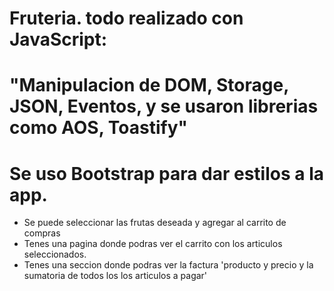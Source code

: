# Fruteria. todo realizado con JavaScript:
# "Manipulacion de DOM, Storage, JSON, Eventos, y se usaron librerias como AOS, Toastify"
# Se uso Bootstrap para dar estilos a la app.

-  Se puede seleccionar las frutas deseada y agregar al carrito de compras
-  Tenes una pagina donde podras ver el carrito con los articulos seleccionados.
-  Tenes una seccion donde podras ver la factura 'producto y precio y la sumatoria de todos los los articulos a pagar' 

